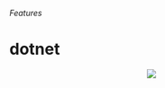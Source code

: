 _Features_
# dotnet

<p align=center>
  <img src="https://cloud.githubusercontent.com/assets/2712405/18616276/f20125fa-7d86-11e6-9b38-474b43484272.png"></img>
 <br><br>
</p>